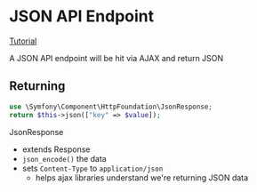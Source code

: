 # JSON API Endpoint

[Tutorial](https://symfonycasts.com/screencast/api-platform)

A JSON API endpoint will be hit via AJAX and return JSON

## Returning

```php
use \Symfony\Component\HttpFoundation\JsonResponse;
return $this->json(["key" => $value]);
```

JsonResponse
- extends Response
- `json_encode()` the data
- sets `Content-Type` to `application/json`
  - helps ajax libraries understand we're returning JSON data